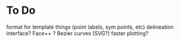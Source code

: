 # To Do

format for template things (point labels, sym points, etc)
delineation interface?
Face++ ?
Bezier curves (SVG?)
faster plotting?
